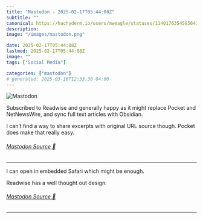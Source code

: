 ```yaml
---
title: "Mastodon - 2025-02-17T05:44:08Z"
subtitle: ""
canonical: https://hachyderm.io/users/mweagle/statuses/114017635459564349
description:
image: "/images/mastodon.png"

date: 2025-02-17T05:44:08Z
lastmod: 2025-02-17T05:44:08Z
image: ""
tags: ["Social Media"]

categories: ["mastodon"]
# generated: 2025-03-16T12:33:30-04:00
---
```

![Mastodon](/images/mastodon.png)

<p>Subscribed to Readwise and generally happy as it might replace Pocket and NetNewsWire, and sync full text articles with Obsidian. </p><p>I can’t find a way to share excerpts with original URL source though. Pocket does make that really easy.</p>


###### [Mastodon Source 🐘](https://hachyderm.io/@mweagle/114017635459564349)

___

<p>I can open in embedded Safari which might be enough. </p><p>Readwise has a well thought out design.</p>


###### [Mastodon Source 🐘](https://hachyderm.io/@mweagle/114017650435338732)

___
